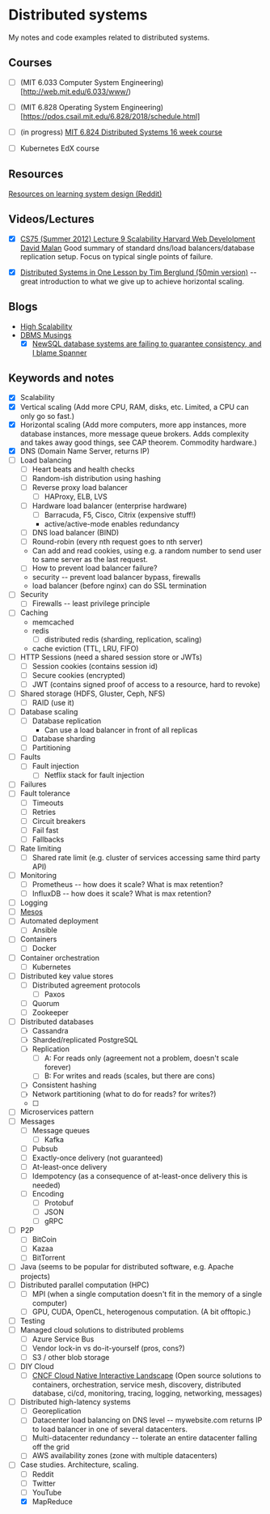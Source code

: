 # Distributed systems

My notes and code examples related to distributed systems.


## Courses

- [ ] (MIT 6.033 Computer System Engineering)[http://web.mit.edu/6.033/www/)
- [ ] (MIT 6.828 Operating System Engineering)[https://pdos.csail.mit.edu/6.828/2018/schedule.html]
- [ ] (in progress) [MIT 6.824 Distributed Systems 16 week course](http://nil.csail.mit.edu/6.824/2017/)

- [ ] Kubernetes EdX course


## Resources

[Resources on learning system design (Reddit)](https://www.reddit.com/r/cscareerquestions/comments/5u825g/resources_on_learning_system_design_and_data/)

## Videos/Lectures

- [x] [CS75 (Summer 2012) Lecture 9 Scalability Harvard Web DeveloIpment David Malan](https://www.youtube.com/watch?v=-W9F__D3oY4)
Good summary of standard dns/load balancers/database replication setup.
Focus on typical single points of failure.

- [x] [Distributed Systems in One Lesson by Tim Berglund (50min version)](https://www.youtube.com/watch?v=Y6Ev8GIlbxc) -- great introduction to what we give up to achieve horizontal scaling.


## Blogs

- [High Scalability](http://highscalability.com/)
- [DBMS Musings](http://dbmsmusings.blogspot.com/2018/09/newsql-database-systems-are-failing-to.html)
    - [x] [NewSQL database systems are failing to guarantee consistency, and I blame Spanner](http://dbmsmusings.blogspot.com/2018/09/newsql-database-systems-are-failing-to.html)

## Keywords and notes

- [x] Scalability
- [x] Vertical scaling (Add more CPU, RAM, disks, etc. Limited, a CPU can only go so fast.)
- [x] Horizontal scaling (Add more computers, more app instances, more database instances, more message queue brokers. Adds complexity and takes away good things, see CAP theorem. Commodity hardware.)
- [x] DNS (Domain Name Server, returns IP)
- [ ] Load balancing
    - [ ] Heart beats and health checks
    - [ ] Random-ish distribution using hashing
    - [ ] Reverse proxy load balancer
        - [ ] HAProxy, ELB, LVS
    - [ ] Hardware load balancer (enterprise hardware)
        - [ ] Barracuda, F5, Cisco, Citrix (expensive stuff!)
        - active/active-mode enables redundancy
    - [ ] DNS load balancer (BIND)
    - [ ] Round-robin (every nth request goes to nth server)
    - Can add and read cookies, using e.g. a random number to send user to same
      server as the last request.
    - [ ] How to prevent load balancer failure?
    - security -- prevent load balancer bypass, firewalls
    - load balancer (before nginx) can do SSL termination
- [ ] Security
    - [ ] Firewalls -- least privilege principle
- [ ] Caching
    - memcached
    - redis
        - [ ] distributed redis (sharding, replication, scaling)
    - cache eviction (TTL, LRU, FIFO)
- [ ] HTTP Sessions (need a shared session store or JWTs)
    - [ ] Session cookies (contains session id)
    - [ ] Secure cookies (encrypted)
    - [ ] JWT (contains signed proof of access to a resource, hard to revoke)
- [ ] Shared storage (HDFS, Gluster, Ceph, NFS)
    - [ ] RAID (use it)
- [ ] Database scaling
    - [ ] Database replication
        - Can use a load balancer in front of all replicas
    - [ ] Database sharding
    - [ ] Partitioning
- [ ] Faults
    - [ ] Fault injection
        - [ ] Netflix stack for fault injection
- [ ] Failures
- [ ] Fault tolerance
    - [ ] Timeouts
    - [ ] Retries
    - [ ] Circuit breakers
    - [ ] Fail fast
    - [ ] Fallbacks
- [ ] Rate limiting
    - [ ] Shared rate limit (e.g. cluster of services accessing same third party API)
- [ ] Monitoring
    - [ ] Prometheus -- how does it scale? What is max retention?
    - [ ] InfluxDB -- how does it scale? What is max retention?
- [ ] Logging
- [ ] [Mesos](http://mesos.apache.org/)
- [ ] Automated deployment
    - [ ] Ansible
- [ ] Containers
    - [ ] Docker
- [ ] Container orchestration
    - [ ] Kubernetes
- [ ] Distributed key value stores
    - [ ] Distributed agreement protocols
        - [ ] Paxos
    - [ ] Quorum
    - [ ] Zookeeper
- [ ] Distributed databases
    - [ ] Cassandra
    - [ ] Sharded/replicated PostgreSQL
    - [ ] Replication
        - [ ] A: For reads only (agreement not a problem, doesn't scale forever)
        - [ ] B: For writes and reads (scales, but there are cons)
    - [ ] Consistent hashing
    - [ ] Network partitioning (what to do for reads? for writes?)
    - [ ]
- [ ] Microservices pattern
- [ ] Messages
    - [ ] Message queues
        - [ ] Kafka
    - [ ] Pubsub
    - [ ] Exactly-once delivery (not guaranteed)
    - [ ] At-least-once delivery
    - [ ] Idempotency (as a consequence of at-least-once delivery this is needed)
    - [ ] Encoding
        - [ ] Protobuf
        - [ ] JSON
        - [ ] gRPC
- [ ] P2P
    - [ ] BitCoin
    - [ ] Kazaa
    - [ ] BitTorrent
- [ ] Java (seems to be popular for distributed software, e.g. Apache projects)
- [ ] Distributed parallel computation (HPC)
    - [ ] MPI (when a single computation doesn't fit in the memory of a single computer)
    - [ ] GPU, CUDA, OpenCL, heterogenous computation. (A bit offtopic.)
- [ ] Testing
- [ ] Managed cloud solutions to distributed problems
    - [ ] Azure Service Bus
    - [ ] Vendor lock-in vs do-it-yourself (pros, cons?)
    - [ ] S3 / other blob storage
- [ ] DIY Cloud
    - [ ] [CNCF Cloud Native Interactive Landscape](https://landscape.cncf.io/) (Open source solutions to containers, orchestration, service mesh, discovery, distributed database, ci/cd, monitoring, tracing, logging, networking, messages)
- [ ] Distributed high-latency systems
    - [ ] Georeplication
    - [ ] Datacenter load balancing on DNS level -- mywebsite.com returns IP to
      load balancer in one of several datacenters.
    - [ ] Multi-datacenter redundancy -- tolerate an entire datacenter falling
          off the grid
    - [ ] AWS availability zones (zone with multiple datacenters)
- [ ] Case studies. Architecture, scaling. 
    - [ ] Reddit 
    - [ ] Twitter
    - [ ] YouTube
    - [x] MapReduce

